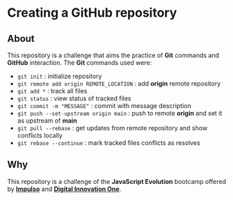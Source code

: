[Impulso]: https://impulso.work/
[Digital Innovation One]: https://www.dio.me/en

# Creating a GitHub repository
## About
This repository is a challenge that aims the practice of **Git** commands and **GitHub** interaction. The **Git** commands used were:
- `git init` : initialize repository
- `git remote add origin REMOTE_LOCATION` : add **origin** remote repository
- `git add *` : track all files
- `git status` : view status of tracked files
- `git commit -m "MESSAGE"` : commit with message description
- `git push --set-upstream origin main` : push to remote **origin** and set it as upstream of **main**
- `git pull --rebase` : get updates from remote repository and show conflicts locally
- `git rebase --continue` : mark tracked files conflicts as resolves

## Why
This repository is a challenge of the **JavaScript Evolution** bootcamp offered by **[Impulso]** and **[Digital Innovation One]**.